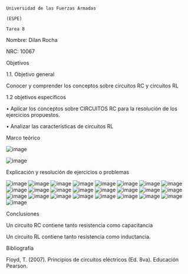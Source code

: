                                                                         Universidad de las Fuerzas Armadas 
                                                                                      (ESPE)
                                                                                      Tarea 8
Nombre: Dilan Rocha

NRC: 10067

Objetivos

1.1. Objetivo general

Conocer y comprender los conceptos sobre circuitos RC y circuitos RL

1.2 objetivos específicos

• Aplicar los conceptos sobre CIRCUITOS RC para la resolución de los ejercicios propuestos.

• Analizar las características de circuitos RL


Marco teórico

![image](https://user-images.githubusercontent.com/117613738/220228848-080e7c82-f14f-42e2-8fd8-197128dd9ab2.png)


![image](https://user-images.githubusercontent.com/117613738/220228866-36c4668b-abf4-4a3f-ae77-ab2bf9800453.png)


Explicación y resolución de ejercicios o problemas

![image](https://user-images.githubusercontent.com/117613738/220229089-0c771874-7801-4a08-9313-0c3ed32fdc7f.png)
![image](https://user-images.githubusercontent.com/117613738/220229131-337dd286-83bd-42ee-b8e4-509b275fa257.png)
![image](https://user-images.githubusercontent.com/117613738/220229181-29764cce-5ce2-4cc9-b5c3-03725821d370.png)
![image](https://user-images.githubusercontent.com/117613738/220229228-bb46029e-6c1f-42a8-bb0e-dd0c1273f77f.png)
![image](https://user-images.githubusercontent.com/117613738/220229264-0abad95e-b474-4310-a612-f5f709dd5ddd.png)
![image](https://user-images.githubusercontent.com/117613738/220229307-1c1af2b5-b354-4b3f-ba6b-eb9c2a4ee26f.png)
![image](https://user-images.githubusercontent.com/117613738/220229357-6884f4c6-bbed-49a3-a4e7-1f032b4bd6d1.png)
![image](https://user-images.githubusercontent.com/117613738/220229382-85b87644-3ec3-4347-a54f-dd1ce5f0ce9b.png)
![image](https://user-images.githubusercontent.com/117613738/220229430-e4bdd106-8f6f-47d0-8de3-ede1d784a840.png)
![image](https://user-images.githubusercontent.com/117613738/220229468-14f019cc-7e56-40d6-94e6-3edb65be8fa3.png)
![image](https://user-images.githubusercontent.com/117613738/220229540-e209ffc5-6c92-4e28-b9ab-8a05b998d48a.png)
![image](https://user-images.githubusercontent.com/117613738/220229597-bb685127-8cd7-47f6-ae56-9583e357a35e.png)
![image](https://user-images.githubusercontent.com/117613738/220229623-f9f750e6-5590-4d0b-bf42-62cdf2dda3e0.png)
![image](https://user-images.githubusercontent.com/117613738/220229658-431a9afa-24dd-466d-8c85-6d870bbdf138.png)
![image](https://user-images.githubusercontent.com/117613738/220229696-eaf5e752-ffea-45f9-baae-5281742b3b3a.png)
![image](https://user-images.githubusercontent.com/117613738/220229741-30d72778-b56c-4d2c-80ff-35f3c5c50b74.png)
![image](https://user-images.githubusercontent.com/117613738/220229798-8379a82c-8f99-4f08-b09a-0fc6f4456aa4.png)
![image](https://user-images.githubusercontent.com/117613738/220229842-ba274844-79b8-44b3-8eb9-44cc75b03411.png)
![image](https://user-images.githubusercontent.com/117613738/220229880-9a75eb3f-6b16-481e-a1ac-d94728368192.png)
![image](https://user-images.githubusercontent.com/117613738/220229905-7a269c7f-b65e-4e5a-b149-27a333cc6e3a.png)
![image](https://user-images.githubusercontent.com/117613738/220229943-f4f174c6-22a1-46e4-9b66-65a999854729.png)
![image](https://user-images.githubusercontent.com/117613738/220229969-4fd4e83d-c441-4ed8-8c66-6d1f03f006db.png)
![image](https://user-images.githubusercontent.com/117613738/220230001-7f742d76-1575-4188-a673-d899f4aba2e1.png)
![image](https://user-images.githubusercontent.com/117613738/220230024-bdde06cd-e46b-4c21-b0c6-befdee62d2b4.png)
![image](https://user-images.githubusercontent.com/117613738/220230042-e3353808-b0fd-45b4-acc6-16975d44dac2.png)


Conclusiones

Un circuito RC contiene tanto resistencia como capacitancia

Un circuito RL contiene tanto resistencia como inductancia.

Bibliografía

Floyd, T. (2007). Principios de circuitos eléctricos (Ed. 8va). Educación Pearson.
